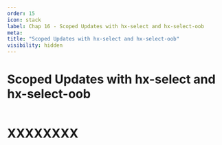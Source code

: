 ```yaml
---
order: 15
icon: stack
label: Chap 16 - Scoped Updates with hx-select and hx-select-oob
meta:
title: "Scoped Updates with hx-select and hx-select-oob"
visibility: hidden
---
```

# Scoped Updates with hx-select and hx-select-oob

![]()

# XXXXXXXX

